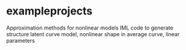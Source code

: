 # exampleprojects
Approximation methods for nonlinear models
IML code to generate structure latent curve model, nonlinear shape in average curve, linear parameters
